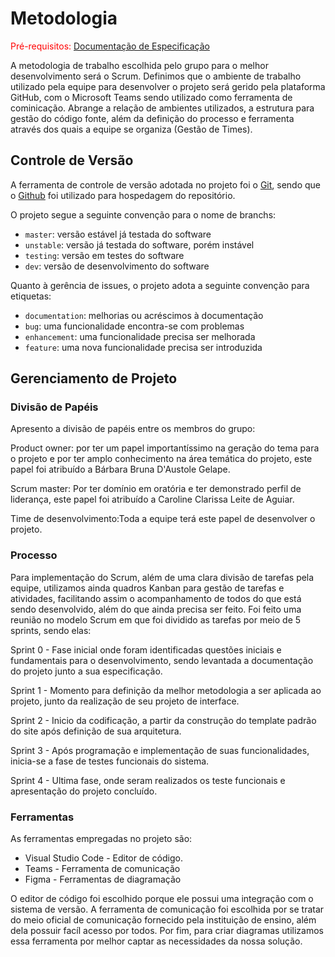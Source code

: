 
# Metodologia

<span style="color:red">Pré-requisitos: <a href="2-Especificação do Projeto.md"> Documentação de Especificação</a></span>

A metodologia de trabalho escolhida pelo grupo para o melhor desenvolvimento será o Scrum. Definimos que o ambiente de trabalho utilizado pela equipe para desenvolver o projeto será gerido pela plataforma GitHub, com o Microsoft Teams sendo utilizado como ferramenta de cominicação. Abrange a relação de ambientes utilizados, a estrutura para gestão do código fonte, além da definição do processo e ferramenta através dos quais a equipe se organiza (Gestão de Times).

## Controle de Versão

A ferramenta de controle de versão adotada no projeto foi o
[Git](https://git-scm.com/), sendo que o [Github](https://github.com)
foi utilizado para hospedagem do repositório.

O projeto segue a seguinte convenção para o nome de branchs:

- `master`: versão estável já testada do software
- `unstable`: versão já testada do software, porém instável
- `testing`: versão em testes do software
- `dev`: versão de desenvolvimento do software

Quanto à gerência de issues, o projeto adota a seguinte convenção para
etiquetas:

- `documentation`: melhorias ou acréscimos à documentação
- `bug`: uma funcionalidade encontra-se com problemas
- `enhancement`: uma funcionalidade precisa ser melhorada
- `feature`: uma nova funcionalidade precisa ser introduzida


## Gerenciamento de Projeto

### Divisão de Papéis

Apresento a divisão de papéis entre os membros do grupo:


Product owner: por ter um papel importantíssimo na geração do tema para o projeto e por ter amplo conhecimento na área temática do projeto, este papel foi atribuído a Bárbara Bruna D'Austole Gelape.

Scrum master: Por ter domínio em oratória e ter demonstrado perfil de liderança, este papel foi atribuído a Caroline Clarissa Leite de Aguiar.

Time de desenvolvimento:Toda a equipe terá este papel de desenvolver o projeto.



### Processo

Para implementação do Scrum, além de uma clara divisão de tarefas pela equipe, utilizamos ainda quadros Kanban para gestão de tarefas e atividades, facilitando assim o acompanhamento de todos do que está sendo desenvolvido, além do que ainda precisa ser feito. Foi feito uma reunião no modelo Scrum em que foi dividido as tarefas por meio de 5 sprints, sendo elas: 

Sprint 0 - Fase inicial onde foram identificadas questões iniciais e fundamentais para o desenvolvimento, sendo
levantada a documentação do projeto junto a sua especificação.

Sprint 1 - Momento para definição da melhor metodologia a ser aplicada ao projeto, junto da realização de seu projeto de
interface. 

Sprint 2 - Inicio da codificação, a partir da construção do template padrão do site após definição de sua arquitetura.

Sprint 3 - Após programação e implementação de suas funcionalidades, inicia-se a fase de testes funcionais do sistema.

Sprint 4 - Ultima fase, onde seram realizados os teste funcionais e apresentação do projeto concluído. 

 


### Ferramentas

As ferramentas empregadas no projeto são:

- Visual Studio Code - Editor de código.
- Teams - Ferramenta de comunicação
- Figma - Ferramentas de diagramação

O editor de código foi escolhido porque ele possui uma integração com o
sistema de versão. A ferramenta de comunicação foi escolhida por se tratar do meio oficial de comunicação fornecido pela instituição de ensino, além dela possuir
facíl acesso por todos. Por fim, para criar
diagramas utilizamos essa ferramenta por melhor captar as
necessidades da nossa solução.

